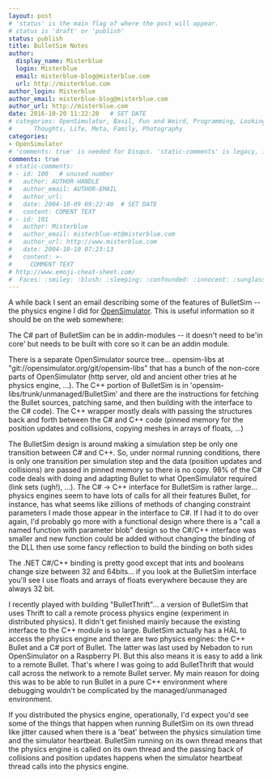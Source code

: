 ```yaml
---
layout: post
# 'status' is the main flag of where the post will appear.
# status is 'draft' or 'publish'
status: publish
title: BulletSim Notes
author:
  display_name: Misterblue
  login: Misterblue
  email: misterblue-blog@misterblue.com
  url: http://misterblue.com
author_login: Misterblue
author_email: misterblue-blog@misterblue.com
author_url: http://misterblue.com
date: 2016-10-20 11:22:20   # SET DATE
# categories: OpenSimulator, Basil, Fun and Weird, Programming, LookingGlass, Travel
#      Thoughts, Life, Meta, Family, Photography
categories:
- OpenSimulator
# 'comments: true' is needed for Disqus. 'static-comments' is legacy, imbedded comments.
comments: true
# static-comments:
# - id: 100   # unused number
#   author: AUTHOR-HANDLE
#   author_email: AUTHOR-EMAIL
#   author_url:
#   date: 2004-10-09 09:22:40  # SET DATE
#   content: COMENT TEXT
# - id: 101
#   author: Misterblue
#   author_email: misterblue-mt@misterblue.com
#   author_url: http://www.misterblue.com
#   date: 2004-10-10 07:23:13
#   content: >-
#     COMMENT TEXT
# http://www.emoji-cheat-sheet.com/
#  Faces: :smiley: :blush: :sleeping: :confounded: :innocent: :sunglasses: :sleepy:
---
```

A while back I sent an email describing some of the features of BulletSim --
the physics engine I did for [OpenSimulator]. This is useful information so
it should be on the web somewhere:

The C# part of BulletSim can be in addin-modules -- it doesn't need to be'in core'
but needs to be built with core so it can be an addin module.

There is a separate OpenSimulator source tree... opensim-libs at
"git://opensimulator.org/git/opensim-libs" that has a bunch of the non-core parts of
OpenSimulator (http server, old and ancient other tries at he physics engine, ...).
The C++ portion of BulletSim is in 'opensim-libs/trunk/unmanaged/BulletSim' and
there are the instructions for fetching the Bullet sources, patching same,
and then building with the interface to the C# code).
The C++ wrapper mostly deals with passing the structures back and forth between
the C# and C++ code (pinned memory for the position updates and collisions,
copying meshes in arrays of floats, ...)

The BulletSim design is around making a simulation step be only one transition
between C# and C++.
So, under normal running conditions, there is only one transition per simulation
step and the data (position updates and collisions) are passed in pinned memory
so there is no copy.
98% of the C# code deals with doing and adapting Bullet to what OpenSimulator
required (link sets (ugh!), ...). The C# -> C++ interface for BulletSim is rather
large... physics engines seem to have lots of calls for all their features
Bullet, for instance, has what seems like zillions of methods of changing
constraint parameters I made those appear in the interface to C#.
If I had it to do over again, I'd probably go more with a functional design
where there is a "call a named function with parameter blob" design so the C#/C++
interface was smaller and new function could be added without changing the
binding of the DLL then use some fancy reflection to build the binding on both sides

The .NET C#/C++ binding is pretty good except that ints and booleans change
size between 32 and 64bits... if you look at the BulletSim interface you'll
see I use floats and arrays of floats everywhere because they are always 32 bit.

I recently played with building "BulletThrift"... a version of BulletSim that
uses Thrift to call a remote process physics engine (experiment in distributed physics).
It didn't get finished mainly because the existing interface to the C++ module
is so large.
BulletSim actually has a HAL to access the physics engine and there are two
physics engines: the C++ Bullet and a C# port of Bullet.
The latter was last used by Nebadon to run OpenSimulator on a Raspberry PI.
But this also means it is easy to add a link to a remote Bullet.
That's where I was going to add BulletThrift that would call across the network
to a remote Bullet server.
My main reason for doing this was to be able to run Bullet in a pure C++ environment
where debugging wouldn't be complicated by the managed/unmanaged environment.

If you distributed the physics engine, operationally, I'd expect you'd see some of
the things that happen when running BulletSim on its own thread like jitter caused
when there is a 'beat' between the physics simulation time and the simulator heartbeat.
BulletSim running on its own thread means that the physics engine is called on
its own thread and  the passing back of collisions and position updates happens
when the simulator heartbeat thread calls into the physics engine.

[OpenSimulator]: http://opensimulator.org/

